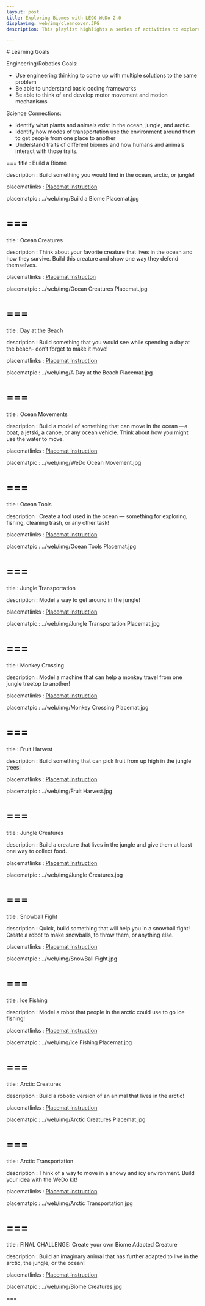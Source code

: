 ```yaml
---
layout: post
title: Exploring Biomes with LEGO WeDo 2.0
displayimg: web/img/cleancover.JPG
description: This playlist highlights a series of activities to explore different types of biomes and the animals that live in them. The playlist starts with a general exploration into the differences between biomes and delves into specific design challenges using the constraints of 3 biomes- the jungle, the arctic, and the ocean.

---
```

<div class="learninggoals" markdown="1">
# Learning Goals

Engineering/Robotics Goals: 
- Use engineering thinking to come up with multiple solutions to the same problem
- Be able to understand basic coding frameworks
- Be able to think of and develop motor movement and motion mechanisms

Science Connections: 
- Identify what plants and animals exist in the ocean, jungle, and arctic.
- Identify how modes of transportation use the environment around them to get people from one place to another
- Understand traits of different biomes and how humans and animals interact with those traits.

</div>

===
title
: Build a Biome

description
: Build something you would find in the ocean, arctic, or jungle! 

placematlinks
: [Placemat Instruction](https://docs.google.com/presentation/d/1z2ELd-wtrAK50AIG7s4LGxdBV9QOFg77rANsUhHB_wc/edit?usp=sharing)

placematpic
: ../web/img/Build a Biome Placemat.jpg

===
===
title
: Ocean Creatures

description
: Think about your favorite creature that lives in the ocean and how they survive. Build this creature and show one way they defend themselves.

placematlinks
: [Placemat Instructon](https://docs.google.com/presentation/d/11Xuns3m2w2oj-1m7BHEqynyNvh4CxPu5cvOfTdGFh04/edit?usp=sharing)

placematpic
: ../web/img/Ocean Creatures Placemat.jpg

===
===
title
: Day at the Beach

description
: Build something that you would see while spending a day at the beach- don’t forget to make it move!

placematlinks
: [Placemat Instruction](https://docs.google.com/presentation/d/1FsArSpC2ibvSlG2nyKamf4409Gik6lApywBKGzffOVs/edit?usp=sharing)

placematpic
: ../web/img/A Day at the Beach Placemat.jpg

===
===
title
: Ocean Movements

description
: Build a model of something that can move in the ocean —a boat, a jetski, a canoe, or any ocean vehicle. Think about how you might use the water to move. 

placematlinks
: [Placemat Instruction](https://docs.google.com/presentation/d/15DNXL6EfGfYPnXdzltLVtTaPbIshUyNw3znupRO0W1c/edit?usp=sharing)

placematpic
: ../web/img/WeDo Ocean Movement.jpg

===
===
title
: Ocean Tools

description
: Create a tool used in the ocean — something for exploring, fishing, cleaning trash, or any other task!

placematlinks
: [Placemat Instruction](https://docs.google.com/presentation/d/1oLJoyZ2NEAKbAUSDaXqfXfX_U74Yq5r9oXb9PuleRlg/edit?usp=sharing)

placematpic
: ../web/img/Ocean Tools Placemat.jpg

===
===
title
: Jungle Transportation

description
: Model a way to get around in the jungle!

placematlinks
: [Placemat Instruction](https://docs.google.com/presentation/d/14f4S1He9C1Ie1LmfMv4lj2-8VpEXssUy03PxtBZIqeQ/edit?usp=sharing)

placematpic
: ../web/img/Jungle Transportation Placemat.jpg


===
===
title
: Monkey Crossing

description
: Model a machine that can help a monkey travel from one jungle treetop to another!

placematlinks
: [Placemat Instruction](https://docs.google.com/presentation/d/1Rcoie7MlRPHySi6JIR-d3VfTfi-TjTI2GjB_JTfUSAk/edit?usp=sharing)

placematpic
: ../web/img/Monkey Crossing Placemat.jpg

===
===
title
: Fruit Harvest

description
: Build something that can pick fruit from up high in the jungle trees!

placematlinks
: [Placemat Instruction](https://docs.google.com/presentation/d/1VMnUMfV8gZ5ZYusERbWkN63jB7bzbgueFEufE1OA69M/edit?usp=sharing)

placematpic
: ../web/img/Fruit Harvest.jpg

===
===
title
: Jungle Creatures

description
: Build a creature that lives in the jungle and give them at least one way to collect food.

placematlinks
: [Placemat Instruction](https://docs.google.com/presentation/d/12_8eeNVzAbQ9MARnnbLyr7u5XGSN0K_sSgXOA2AaEhM/edit?usp=sharing)

placematpic
: ../web/img/Jungle Creatures.jpg

===
===
title
: Snowball Fight

description
: Quick, build something that will help you in a snowball fight! Create a robot to make snowballs, to throw them, or anything else.

placematlinks
: [Placemat Instruction](https://docs.google.com/presentation/d/1Vjiv4aXGWCyeC-8JCbt_80JB_RFyLdoJClfipeqNLLw/edit?usp=sharing)

placematpic
: ../web/img/SnowBall Fight.jpg

===
===
title
: Ice Fishing

description
: Model a robot that people in the arctic could use to go ice fishing!

placematlinks
: [Placemat Instruction](https://docs.google.com/presentation/d/1Fc069hRMR434Ek_sw98R5GLAAs10P931otST0spppFY/edit?usp=sharing)

placematpic
: ../web/img/Ice Fishing Placemat.jpg

===
===
title
: Arctic Creatures

description
: Build a robotic version of an animal that lives in the arctic!

placematlinks
: [Placemat Instruction](https://docs.google.com/presentation/d/196Z_woTcuk6CCWJFLuvTiQ7acnX_GJT1LM4Wwk4ETos/edit?usp=sharing)

placematpic
: ../web/img/Arctic Creatures Placemat.jpg

===
===
title
: Arctic Transportation

description
: Think of a way to move in a snowy and icy environment. Build your idea with the WeDo kit!

placematlinks
: [Placemat Instruction](https://docs.google.com/presentation/d/11LKjnis-Vzy82jYbo8eDDue6exhGvK0Z3Z4fZu46NNw/edit?usp=sharing)

placematpic
: ../web/img/Arctic Transportation.jpg

===
===
title
:  FINAL CHALLENGE: Create your own Biome Adapted Creature

description
: Build an imaginary animal that has further adapted to live in the arctic, the jungle, or the ocean!

placematlinks
: [Placemat Instruction](https://docs.google.com/presentation/d/1DcNPq2Tkqwj4MRvVcCgGPwpOk02rV1ZZo6Z351gdMX4/edit?usp=sharing)

placematpic
: ../web/img/Biome Creatures.jpg

===
